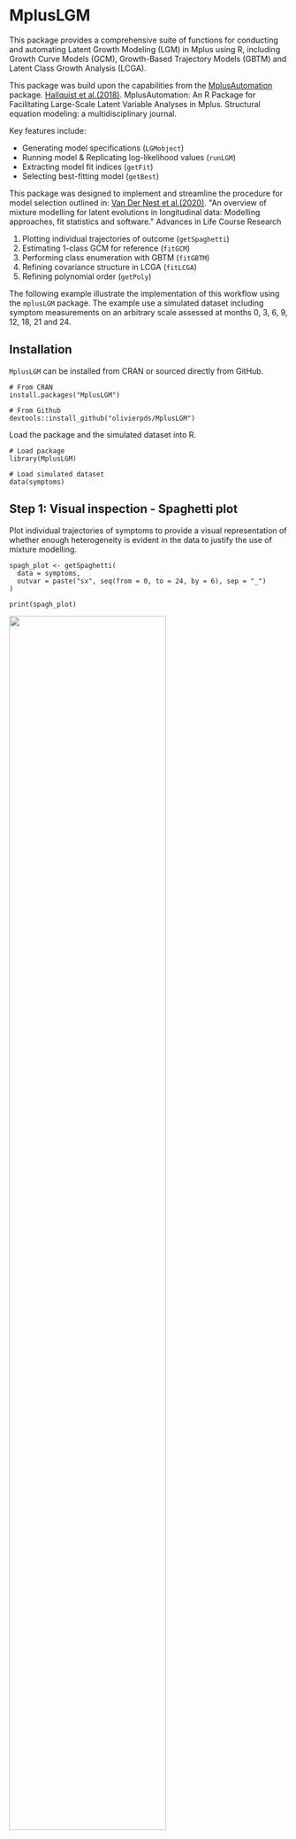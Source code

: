 <!-- 
---
title: "README.md"
author: "Olivier Percie du Sert"
date: "2025-01-20"
---
--> 

# MplusLGM

This package provides a comprehensive suite of functions for conducting and automating Latent Growth Modeling (LGM) in Mplus using R, including Growth Curve Models (GCM), Growth-Based Trajectory Models (GBTM) and Latent Class Growth Analysis (LCGA).

This package was build upon the capabilities from the [MplusAutomation](https://github.com/michaelhallquist/MplusAutomation) package. [Hallquist et al.(2018)](https://pmc.ncbi.nlm.nih.gov/articles/PMC6075832/). MplusAutomation: An R Package for Facilitating Large-Scale Latent Variable Analyses in Mplus. Structural equation modeling: a multidisciplinary journal.

Key features include:

  -   Generating model specifications (`LGMobject`)
  -   Running model & Replicating log-likelihood values (`runLGM`)
  -   Extracting model fit indices (`getFit`)
  -   Selecting best-fitting model (`getBest`)

This package was designed to implement and streamline the procedure for model selection outlined in: [Van Der Nest et al.(2020)](https://doi.org/10.1016/j.alcr.2019.100323). "An overview of mixture modelling for latent evolutions in longitudinal data: Modelling approaches, fit statistics and software." Advances in Life Course Research

  1.  Plotting individual trajectories of outcome (`getSpaghetti`)
  2.  Estimating 1-class GCM for reference (`fitGCM`)
  3.  Performing class enumeration with GBTM (`fitGBTM`)
  4.  Refining covariance structure in LCGA (`fitLCGA`)
  5.  Refining polynomial order (`getPoly`)

The following example illustrate the implementation of this workflow using the `mplusLGM` package. 
The example use a simulated dataset including symptom measurements on an arbitrary scale assessed at months 0, 3, 6, 9, 12, 18, 21 and 24.

## Installation

`MplusLGM` can be installed from CRAN or sourced directly from GitHub.

```
# From CRAN
install.packages("MplusLGM")

# From Github
devtools::install_github("olivierpds/MplusLGM")
```

Load the package and the simulated dataset into R.

```
# Load package
library(MplusLGM)

# Load simulated dataset 
data(symptoms)
```

<!-- 
```
setwd("~/Library/CloudStorage/OneDrive-McGillUniversity/CRISP/PhD/PEPP-Montreal/2.PEPP5/Analyses")

PEPP2_df <- list.files(file.path('..', '..', 'GitHub', 'PEPP_private', 'PEPP2', 'Data', 'SAV'),
  full.names = TRUE) %>%
  file.info() %>%
  filter(isdir == FALSE) %>% 
  slice_max(mtime) %>% # get the most updated file
  rownames() %>% 
  read_sav()

PEPP2_df <- PEPP2_df %>% 
  filter(pin <= 857) %>% 
  select(num_range(prefix = "SANS_", range = 0:24)) %>% 
  rename_with(~ paste("sx", c(0, 1, 2, 3, 6, 9, 12, 18, 24), sep = "_"), starts_with('SANS')) 
    
missings <- PEPP2_df %>% 
  map_dfc(\(x) sum(is.na(x)) / nrow(.) * 100) %>% 
  pivot_longer(cols = everything(),
               values_to = '%miss') %>% 
  pull("%miss") %>%
  round(0) 
    
missings[[2]] <- 15
  
PEPP2_df <- PEPP2_df %>% 
  filter(if_all(everything(), ~ !is.na(.x))) 
                  
symptoms <- modgo(data = PEPP2_df, n_samples = 350, generalized_mode = TRUE) %>% 
  pluck("simulated_data", 1) %>% 
  mutate(id = seq(350)) %>% 
  mutate(across(everything(), ~ round(., 0))) %>% 
  select(id, starts_with("sx")) 
  delete_MCAR(p = missings/100)
  
setwd("~/Library/CloudStorage/OneDrive-McGillUniversity/CRISP/PhD/PEPP-Montreal/Github/MplusLGM")
```
-->

## Step 1: Visual inspection - Spaghetti plot

Plot individual trajectories of symptoms to provide a visual representation of whether 
enough heterogeneity is evident in the data to justify the use of mixture modelling.

```         
spagh_plot <- getSpaghetti(
  data = symptoms, 
  outvar = paste("sx", seq(from = 0, to = 24, by = 6), sep = "_")
)

print(spagh_plot)
```

<!-- ggsave(spagh_plot, 
filename = file.path(getwd(), "Results", "Figures", "spahg_plot.png")) -->



<img src="Results/Figures/spahg_plot.png" width="75%"/>



## Step 2: Reference - Growth Curve Modelling (GCM)

Fit a GCM to represent the best single-class depiction of change against which subsequent models will be compared.

The maximum polynomial order should be selected based on the number of time points, the spaghetti plot and previous 
theoretical or practical insights to guide the initial scoping of potential models.

A linear model (i.e., polynomial order 1) will be estimated with the `fitGCM` function, as cubic and quadratic models failed to converge.

```         
# Fit GCM
GCM_model <- fitGCM(
  data = symptoms,
  outvar = paste("sx", seq(from = 0, to = 24, by = 6), sep = "_"), 
  idvar = "id",
  starting_val = 500,
  polynomial = 1,
  timescores = seq(from = 0, to = 24, by = 6),
  output = c("TECH1", "SAMPSTAT", "STANDARDIZED"),
  )

# Examine fit indices
GCM_fit <- getFit(GCM_model)

print(GCM_fit)
```

```
# |Title            | Observations| Parameters|        LL|      BIC|     aBIC|      AIC|     AICC|     CAIC|Warnings |Errors |
# |:----------------|------------:|----------:|---------:|--------:|--------:|--------:|--------:|--------:|:--------|:------|
# |GCM_P1_K1_S1000; |          350|         10| -4873.299| 9805.177| 9773.454| 9766.598| 9767.247| 9815.177|NA       |NA     |
```

## Step 3: Class enumeration - Group-Based Trajectory Modeling (GBTM)

Fit a series of GBTM with an increasing number of classes to determine the optimal latent structure.

During class enumeration, the number of suspected classes should be selected based on the sample size, the spaghetti plot and
prior theoretical or practical insights to guide the initial scoping of potential models.

GBTM should converge the quickest to a solution given its lower number of free parameters when compared to other
LGM. Models with 2 to 6 latent classes will be evaluated using the `fitGBTM` function.

```         
# Fit GBTM
GBTM_models <- fitGBTM(
  data = symptoms,
  outvar = paste("sx", seq(from = 0, to = 24, by = 6), sep = "_"),
  idvar = "id",
  starting_val = 500,
  min_k = 2L,
  max_k = 6L,
  timescores = seq(from = 0, to = 24, by = 6),
  polynomial = 3,
  output = c("TECH1", "TECH11", "SAMPSTAT", "STANDARDIZED")
)

# Examine fit indices
GBTM_fit <- getFit(GBTM_models)

print(GBTM_fit)
```

```
# |Title             | Observations| Parameters| NLatentClasses|        LL|      BIC|     aBIC|      AIC|     AICC|     CAIC| T11_LMR_Value| T11_LMR_PValue| count_1| count_2| count_3| count_4| count_5| count_6| proportion_1| proportion_2| proportion_3| proportion_4| proportion_5| proportion_6|Proportion_criterion | APPA1| APPA2| APPA3| APPA4| APPA5| APPA6|APPA_criterion | Entropy|Entropy_criterion |Warnings                                                                                                                                                                                                                                                                                                                                                                                                                                                                                                                                                                |Errors |
# |:-----------------|------------:|----------:|--------------:|---------:|--------:|--------:|--------:|--------:|--------:|-------------:|--------------:|-------:|-------:|-------:|-------:|-------:|-------:|------------:|------------:|------------:|------------:|------------:|------------:|:--------------------|-----:|-----:|-----:|-----:|-----:|-----:|:--------------|-------:|:-----------------|:-----------------------------------------------------------------------------------------------------------------------------------------------------------------------------------------------------------------------------------------------------------------------------------------------------------------------------------------------------------------------------------------------------------------------------------------------------------------------------------------------------------------------------------------------------------------------|:------|
# |GBTM_P3_K6_S1000; |          350|         30|              6| -4782.440| 9740.619| 9645.448| 9624.881| 9630.712| 9770.618|        12.141|         0.2398|      88|      49|      28|      71|      35|      79|        25.14|        14.00|         8.00|        20.29|        10.00|        22.57|pass                 | 0.799| 0.672| 0.639| 0.694| 0.916| 0.745|fail           |   0.640|pass              |All continuous latent variable covariances involving I have been fixed to 0 because the variance of I is fixed at 0. All continuous latent variable covariances involving S have been fixed to 0 because the variance of S is fixed at 0. All continuous latent variable covariances involving Q have been fixed to 0 because the variance of Q is fixed at 0. 3 WARNING(S) FOUND IN THE INPUT INSTRUCTIONS                                                                                                                                                             |NA     |
# |GBTM_P3_K5_S1000; |          350|         25|              5| -4788.718| 9723.885| 9644.576| 9627.437| 9631.449| 9748.884|        10.906|         0.7752|      58|      52|      61|     135|      44|      NA|        16.57|        14.86|        17.43|        38.57|        12.57|           NA|pass                 | 0.745| 0.882| 0.687| 0.890| 0.629|    NA|fail           |   0.668|pass              |All continuous latent variable covariances involving I have been fixed to 0 because the variance of I is fixed at 0. All continuous latent variable covariances involving S have been fixed to 0 because the variance of S is fixed at 0. All continuous latent variable covariances involving Q have been fixed to 0 because the variance of Q is fixed at 0. 3 WARNING(S) FOUND IN THE INPUT INSTRUCTIONS WARNING:  THE BEST LOGLIKELIHOOD VALUE WAS NOT REPLICATED.  THE SOLUTION MAY NOT BE TRUSTWORTHY DUE TO LOCAL MAXIMA.  INCREASE THE NUMBER OF RANDOM STARTS. |NA     |
# |GBTM_P3_K4_S1000; |          350|         20|              4| -4794.357| 9705.873| 9642.426| 9628.714| 9631.267| 9725.873|        32.058|         0.1455|     138|      94|      50|      68|      NA|      NA|        39.43|        26.86|        14.29|        19.43|           NA|           NA|pass                 | 0.882| 0.765| 0.882| 0.734|    NA|    NA|pass           |   0.677|pass              |All continuous latent variable covariances involving I have been fixed to 0 because the variance of I is fixed at 0. All continuous latent variable covariances involving S have been fixed to 0 because the variance of S is fixed at 0. All continuous latent variable covariances involving Q have been fixed to 0 because the variance of Q is fixed at 0. 3 WARNING(S) FOUND IN THE INPUT INSTRUCTIONS                                                                                                                                                             |NA     |
# |GBTM_P3_K3_S1000; |          350|         15|              3| -4810.933| 9709.736| 9662.151| 9651.867| 9653.304| 9724.735|        67.769|         0.0008|     145|     160|      45|      NA|      NA|      NA|        41.43|        45.71|        12.86|           NA|           NA|           NA|pass                 | 0.904| 0.841| 0.871|    NA|    NA|    NA|pass           |   0.720|pass              |All continuous latent variable covariances involving I have been fixed to 0 because the variance of I is fixed at 0. All continuous latent variable covariances involving S have been fixed to 0 because the variance of S is fixed at 0. All continuous latent variable covariances involving Q have been fixed to 0 because the variance of Q is fixed at 0. 3 WARNING(S) FOUND IN THE INPUT INSTRUCTIONS                                                                                                                                                             |NA     |
# |GBTM_P3_K2_S1000; |          350|         10|              2| -4845.975| 9750.529| 9718.806| 9711.950| 9712.599| 9760.529|       340.573|         0.0000|     138|     212|      NA|      NA|      NA|      NA|        39.43|        60.57|           NA|           NA|           NA|           NA|pass                 | 0.902| 0.929|    NA|    NA|    NA|    NA|pass           |   0.740|pass              |All continuous latent variable covariances involving I have been fixed to 0 because the variance of I is fixed at 0. All continuous latent variable covariances involving S have been fixed to 0 because the variance of S is fixed at 0. All continuous latent variable covariances involving Q have been fixed to 0 because the variance of Q is fixed at 0. 3 WARNING(S) FOUND IN THE INPUT INSTRUCTIONS                                                                                                                                                             |NA     |
```

The optimal number of latent classes (K) will be determined using the Bayesian Information Criterion (BIC).
The difference in BIC between the K and K-1 models will be assessed using the Lo-Mendel-Rubin adjusted likelihood ratio test
(LMR-aLRT), as the Bootstrapped LRT (BLRT) provided inconclusive results.

Examining the fit indices, the GBTM with 4 latent classes had the best BIC value. However, the aLRT p-value 
was not significant (p > 0.05), indicating that the number of latent classes could be reduced to K = 3.

Alternatively, the `getBest` function can be used to select the best-fitting model according to the same
criteria.

```         
# Select best-fitting GBTM
GBTM_best <- getBest(
  lgm_object = GBTM_models, 
  ic = "BIC",
  lrt = "aLRT", 
  p = 0.05
  )
```

```
# The model with the best BIC value is: GBTM_P3_K4_S1000.
# The T11_LMR_PValue p-value was not significant (p > 0.05), indicating that the number of classes (K) could be reduced to K = 3.
# The suggested best-fitting model is: GBTM_P3_K3_S1000.
```

Inspect the trajectory plots at each step to ensure that the emergent patterns are sensible by considering 
their empirical implications and whether the trajectories are distinct.

```         
# Plot best-fitting GBTM
GBTM_plot <- MplusAutomation::plotGrowthMixtures(
  GBTM_best,
  bw = FALSE,
  rawdata = TRUE,
  alpha_range =c(0, 0.05),
  time_scale = seq(from = 0, to = 24, by = 6)
)

print(GBTM_plot)
```

<!-- ggsave(GBTM_plot, 
filename = file.path("Results", "Figures", "GBTM_plot.png")) -->

<img src="Results/Figures/GBTM_plot.png" width="75%"/>

## Step 4: Refine Covariance Structure - Latent Class Growth Analysis (LCGA)

Fit a series of LCGA to determine the optimal covariance structure, progressively relaxing the assumptions of
equal residual variance across time and/or class.

LCGA models with 3 latent classes will be estimated using the `fitLCGA` function, allowing for residual variance to vary:

  - across time
  - across class
  - across both time and class

```         
# Run LCGA models
LCGA_models <- fitLCGA(
  data = symptoms,
  outvar = paste("sx", seq(from = 0, to = 24, by = 6), sep = "_"),
  idvar = "id",
  starting_val = 500,
  k = 3L,
  timescores = seq(from = 0, to = 24, by = 6),
  polynomial = 3,
  output = c('TECH1', 'TECH11', 'SAMPSTAT', 'STANDARDIZED'),
  wd = 'Results'
)
  
# Examine fit indices
LCGA_fit <- getFit(c(GBTM_best, LCGA_models))

print(LCGA_fit)
```

```
# |Title                | Observations| Parameters| NLatentClasses|        LL|      BIC|     aBIC|      AIC|     AICC|     CAIC| T11_LMR_Value| T11_LMR_PValue| count_1| count_2| count_3| proportion_1| proportion_2| proportion_3|Proportion_criterion | APPA1| APPA2| APPA3|APPA_criterion | Entropy|Entropy_criterion |Warnings                                                                                                                                                                                                                                                                                                                                                                                                    |Errors |
# |:--------------------|------------:|----------:|--------------:|---------:|--------:|--------:|--------:|--------:|--------:|-------------:|--------------:|-------:|-------:|-------:|------------:|------------:|------------:|:--------------------|-----:|-----:|-----:|:--------------|-------:|:-----------------|:-----------------------------------------------------------------------------------------------------------------------------------------------------------------------------------------------------------------------------------------------------------------------------------------------------------------------------------------------------------------------------------------------------------|:------|
# |GBTM_P3_K3_S1000;    |          350|         15|              3| -4810.933| 9709.736| 9662.151| 9651.867| 9653.304| 9724.735|        67.769|         0.0008|     145|     160|      45|        41.43|        45.71|        12.86|pass                 | 0.904| 0.841| 0.871|pass           |   0.720|pass              |All continuous latent variable covariances involving I have been fixed to 0 because the variance of I is fixed at 0. All continuous latent variable covariances involving S have been fixed to 0 because the variance of S is fixed at 0. All continuous latent variable covariances involving Q have been fixed to 0 because the variance of Q is fixed at 0. 3 WARNING(S) FOUND IN THE INPUT INSTRUCTIONS |NA     |
# |LCGA_C_P3_K3_S1000;  |          350|         17|              3| -4779.307| 9658.198| 9604.268| 9592.613| 9594.456| 9675.199|        93.520|         0.0128|     203|      35|     112|        58.00|        10.00|        32.00|pass                 | 0.930| 0.913| 0.879|pass           |   0.805|pass              |All continuous latent variable covariances involving I have been fixed to 0 because the variance of I is fixed at 0. All continuous latent variable covariances involving S have been fixed to 0 because the variance of S is fixed at 0. All continuous latent variable covariances involving Q have been fixed to 0 because the variance of Q is fixed at 0. 3 WARNING(S) FOUND IN THE INPUT INSTRUCTIONS |NA     |
# |LCGA_TC_P3_K3_S1000; |          350|         29|              3| -4745.170| 9660.220| 9568.222| 9548.340| 9553.778| 9689.220|       126.858|         0.0022|      70|      67|     213|        20.00|        19.14|        60.86|pass                 | 0.898| 0.918| 0.935|pass           |   0.830|pass              |All continuous latent variable covariances involving I have been fixed to 0 because the variance of I is fixed at 0. All continuous latent variable covariances involving S have been fixed to 0 because the variance of S is fixed at 0. All continuous latent variable covariances involving Q have been fixed to 0 because the variance of Q is fixed at 0. 3 WARNING(S) FOUND IN THE INPUT INSTRUCTIONS |NA     |
# |LCGA_T_P3_K3_S1000;  |          350|         19|              3| -4806.842| 9724.985| 9664.711| 9651.685| 9653.988| 9743.985|        69.050|         0.0048|     154|      52|     144|        44.00|        14.86|        41.14|pass                 | 0.842| 0.877| 0.903|pass           |   0.722|pass              |All continuous latent variable covariances involving I have been fixed to 0 because the variance of I is fixed at 0. All continuous latent variable covariances involving S have been fixed to 0 because the variance of S is fixed at 0. All continuous latent variable covariances involving Q have been fixed to 0 because the variance of Q is fixed at 0. 3 WARNING(S) FOUND IN THE INPUT INSTRUCTIONS |NA     |
```

Examining the fit indices of the LCGA models in comparison to the best-fitting GBTM, the LCGA
with relaxed residual variance across class had the best BIC value. The aLRT p-value 
was significant (p <= 0.05), indicating that the number of classes couldn't be further reduced.

```
# Select best-fitting GBTM
LCGA_best <- getBest(
  lgm_object = c(GBTM_best, LCGA_models),
  ic = "BIC"
  )
```

```
# The model with the best BIC value is: LCGA_C_P3_K3_S1000;
# Note: The T11_LMR_PValue p-value is significant (p <= 0.05), indicating that the number of classes cannot be reduced.
```

```         
# Plot best-fitting GBTM
LCGA_plot <- MplusAutomation::plotGrowthMixtures(
  LCGA_best,
  bw = FALSE,
  rawdata = TRUE,
  alpha_range =c(0, 0.05),
  time_scale = seq(from = 0, to = 24, by = 6)
)

print(LCGA_plot)
```
<!-- LCGA_plot %>% 
ggsave(filename = file.path("Results", "Figures", "LCGA_plot.png")) -->

<img src="Results/Figures/LCGA_plot.png" width="75%"/>

## Step 5: Refine Polynomial Order

Remove the highest-order polynomial terms that are non-significant iteratively per class and re-running the updated models 
using the `getPoly` function.

```         
# Refine polynomial order
final_model <- getPoly(
  lgm_object = LCGA_best, 
  wd = 'Results')
```

```
# Class 3: the highest-order polynomial term was not significant (p > 0.05) and was removed CUB@0
# Class 2: the highest-order polynomial term was not significant (p > 0.05) and was removed CUB@0
# Class 1: the highest-order polynomial term was not significant (p > 0.05) and was removed CUB@0
# 
# Class 3: the highest-order polynomial term was not significant (p > 0.05) and was removed Q@0
# 
# [1] "The highest-order polynomial term is significant (p < 0.05) across all classes."
```
  
```
# Examine fit indices 
final_fit <- getFit(final_model)

print(final_fit)
```

```
# |Title                 | Observations| Parameters| NLatentClasses|        LL|      BIC|     aBIC|      AIC|     AICC|     CAIC| T11_LMR_Value| T11_LMR_PValue| count_1| count_2| count_3| proportion_1| proportion_2| proportion_3|Proportion_criterion | APPA1| APPA2| APPA3|APPA_criterion | Entropy|Entropy_criterion |Warnings                                                                                                                                                                                                                                                                                                                                                                                                    |Errors |
# |:---------------------|------------:|----------:|--------------:|---------:|--------:|--------:|--------:|--------:|--------:|-------------:|--------------:|-------:|-------:|-------:|------------:|------------:|------------:|:--------------------|-----:|-----:|-----:|:--------------|-------:|:-----------------|:-----------------------------------------------------------------------------------------------------------------------------------------------------------------------------------------------------------------------------------------------------------------------------------------------------------------------------------------------------------------------------------------------------------|:------|
# |LCGA_C_P221_K3_S8000; |          350|         13|              3| -4794.113| 9664.379| 9623.138| 9614.225| 9615.308| 9677.379|       104.851|         0.0293|     107|     207|      36|        30.57|        59.14|        10.29|pass                 | 0.884| 0.921| 0.907|pass           |   0.797|pass              |All continuous latent variable covariances involving I have been fixed to 0 because the variance of I is fixed at 0. All continuous latent variable covariances involving S have been fixed to 0 because the variance of S is fixed at 0. All continuous latent variable covariances involving Q have been fixed to 0 because the variance of Q is fixed at 0. 3 WARNING(S) FOUND IN THE INPUT INSTRUCTIONS |NA     |
```

```
# Plot final model
final_plot <- MplusAutomation::plotGrowthMixtures(
  final_model,
  bw = FALSE,
  rawdata = TRUE,
  alpha_range =c(0, 0.05),
  time_scale = seq(from = 0, to = 24, by = 6)
)

print(final_plot)
```

<!-- ggsave(LCGA_plot, 
filename = file.path(getwd(), "Results", "Figures", "final_plot.png")) -->

<img src="Results/Figures/final_plot.png" width="75%"/>
